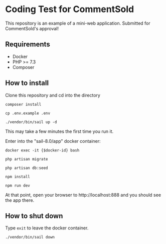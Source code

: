 # Coding Test for CommentSold

This repository is an example of a mini-web application.
Submitted for CommentSold's approval!

## Requirements
* Docker
* PHP >= 7.3
* Composer

## How to install
Clone this repository and cd into the directory

`composer install`

`cp .env.example .env`

`./vendor/bin/sail up -d`

This may take a few minutes the first time you run it.

Enter into the "sail-8.0/app" docker container:

`docker exec -it {$docker-id} bash`

`php artisan migrate`

`php artisan db:seed`

`npm install`

`npm run dev`


At that point, open your browser to http://localhost:888 and you should see the app there.

## How to shut down
Type `exit` to leave the docker container.

`./vendor/bin/sail down`
